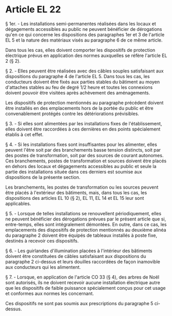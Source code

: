 # Article EL 22

§ 1er. - Les installations semi-permanentes réalisées dans les locaux et dégagements accessibles au public ne peuvent bénéficier de dérogations qu'en ce qui concerne les dispositions des paragraphes 1er et 3 de l'article EL 5 et la nature des matériaux visés au paragraphe 6 de ce même article.

Dans tous les cas, elles doivent comporter les dispositifs de protection électrique prévus en application des normes auxquelles se réfère l'article EL 2 (§ 2).

§ 2. - Elles peuvent être réalisées avec des câbles souples satisfaisant aux dispositions du paragraphe 4 de l'article EL 5. Dans tous les cas, les conducteurs doivent être fixés aux parties stables du bâtiment au moyen d'attaches stables au feu de degré 1/2 heure et toutes les connexions doivent pouvoir être visitées après achèvement des aménagements.

Les dispositifs de protection mentionnés au paragraphe précédent doivent être installés en des emplacements hors de la portée du public et être convenablement protégés contre les détériorations prévisibles.

§ 3. - Si elles sont alimentées par les installations fixes de l'établissement, elles doivent être raccordées à ces dernières en des points spécialement établis à cet effet.

§ 4. - Si les installations fixes sont insuffisantes pour les alimenter, elles peuvent l'être soit par des branchements basse tension distincts, soit par des postes de transformation, soit par des sources de courant autonomes. Ces branchements, postes de transformation et sources doivent être placés en dehors des locaux et dégagements accessibles au public et seule la partie des installations située dans ces derniers est soumise aux dispositions de la présente section.

Les branchements, les postes de transformation ou les sources peuvent être placés à l'extérieur des bâtiments, mais, dans tous les cas, les dispositions des articles EL 10 (§ 2), EL 11, EL 14 et EL 15 leur sont applicables.

§ 5. - Lorsque de telles installations se renouvellent périodiquement, elles ne peuvent bénéficier des dérogations prévues par le présent article que si, entre-temps, elles sont intégralement démontées. En outre, dans ce cas, les emplacements des dispositifs de protection mentionnés au deuxième alinéa du paragraphe 2 doivent être équipés de tableaux installés à poste fixe, destinés à recevoir ces dispositifs.

§ 6. - Les guirlandes d'illumination placées à l'intérieur des bâtiments doivent être constituées de câbles satisfaisant aux dispositions du paragraphe 2 ci-dessus et leurs douilles raccordées de façon inamovible aux conducteurs qui les alimentent.

§ 7. - Lorsque, en application de l'article CO 33 (§ 4), des arbres de Noël sont autorisés, ils ne doivent recevoir aucune installation électrique autre que les dispositifs de faible puissance spécialement conçus pour cet usage et conformes aux normes les concernant.

Ces dispositifs ne sont pas soumis aux prescriptions du paragraphe 5 ci-dessus.
